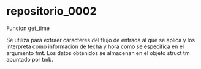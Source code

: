 # repositorio_0002
Funcion get_time

Se utiliza para extraer caracteres del flujo de entrada al que se aplica y los interpreta como información de fecha y hora como se especifica en el argumento fmt. Los datos obtenidos se almacenan en el objeto struct tm apuntado por tmb.
